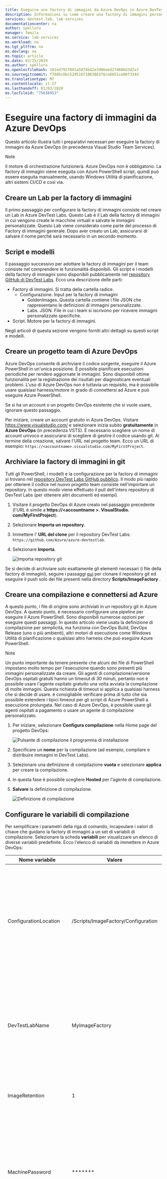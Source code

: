 ```yaml
---
title: Eseguire una factory di immagini da Azure DevOps in Azure DevTest Labs | Microsoft Docs
description: Informazioni su come creare una factory di immagini personalizzata in Azure DevTest Labs.
services: devtest-lab, lab-services
documentationcenter: na
author: spelluru
manager: femila
ms.service: lab-services
ms.workload: na
ms.tgt_pltfrm: na
ms.devlang: na
ms.topic: article
ms.date: 03/25/2019
ms.author: spelluru
ms.openlocfilehash: 101ed792f091a5074b42e3d06eed27d606d3d2a7
ms.sourcegitcommit: f788bc6bc524516f186386376ca6651ce80f334d
ms.translationtype: MT
ms.contentlocale: it-IT
ms.lasthandoff: 01/03/2020
ms.locfileid: "75638953"
---
```

# <a name="run-an-image-factory-from-azure-devops"></a>Eseguire una factory di immagini da Azure DevOps
Questo articolo illustra tutti i preparativi necessari per eseguire la factory di immagini da Azure DevOps (in precedenza Visual Studio Team Services).

> [!NOTE]
> Il motore di orchestrazione funzionerà. Azure DevOps non è obbligatorio. La factory di immagini viene eseguita con Azure PowerShell script, quindi può essere eseguita manualmente, usando Windows Utilità di pianificazione, altri sistemi CI/CD e così via.

## <a name="create-a-lab-for-the-image-factory"></a>Creare un Lab per la factory di immagini
Il primo passaggio per configurare la factory di immagini consiste nel creare un Lab in Azure DevTest Labs. Questo Lab è il Lab della factory di immagini in cui vengono create le macchine virtuali e salvate le immagini personalizzate. Questo Lab viene considerato come parte del processo di Factory di immagini generale. Dopo aver creato un Lab, assicurarsi di salvare il nome perché sarà necessario in un secondo momento.

## <a name="scripts-and-templates"></a>Script e modelli
Il passaggio successivo per adottare la factory di immagini per il team consiste nel comprendere le funzionalità disponibili. Gli script e i modelli della factory di immagini sono disponibili pubblicamente nel [repository GitHub di DevTest Labs](https://github.com/Azure/azure-devtestlab/tree/master/samples/DevTestLabs/Scripts/ImageFactory). Ecco una descrizione delle parti:

- Factory di immagini. Si tratta della cartella radice.
    - Configurazione. Input per la factory di immagini
        - GoldenImages. Questa cartella contiene i file JSON che rappresentano le definizioni di immagini personalizzate.
        - Labs. JSON. File in cui i team si iscrivono per ricevere immagini personalizzate specifiche.
- Script. Motore per la factory di immagini.

Negli articoli di questa sezione vengono forniti altri dettagli su questi script e modelli.

## <a name="create-an-azure-devops-team-project"></a>Creare un progetto team di Azure DevOps
Azure DevOps consente di archiviare il codice sorgente, eseguire il Azure PowerShell in un'unica posizione. È possibile pianificare esecuzioni periodiche per rendere aggiornate le immagini. Sono disponibili ottime funzionalità per la registrazione dei risultati per diagnosticare eventuali problemi.  L'uso di Azure DevOps non è tuttavia un requisito, ma è possibile usare qualsiasi harness/motore in grado di connettersi ad Azure e può eseguire Azure PowerShell.

Se si ha un account o un progetto DevOps esistente che si vuole usare, ignorare questo passaggio.

Per iniziare, creare un account gratuito in Azure DevOps. Visitare https://www.visualstudio.com/ e selezionare inizia subito **gratuitamente** in **Azure DevOps** (in precedenza VSTS). È necessario scegliere un nome di account univoco e assicurarsi di scegliere di gestire il codice usando git. Al termine della creazione, salvare l'URL nel progetto team. Ecco un URL di esempio: `https://<accountname>.visualstudio.com/MyFirstProject`.

## <a name="check-in-the-image-factory-to-git"></a>Archiviare la factory di immagini in git
Tutti gli PowerShell, i modelli e la configurazione per la factory di immagini si trovano nel [repository DevTest Labs GitHub pubblico](https://github.com/Azure/azure-devtestlab/tree/master/samples/DevTestLabs/Scripts/ImageFactory). Il modo più rapido per ottenere il codice nel nuovo progetto team consiste nell'importare un repository. In questo modo viene effettuato il pull dell'intero repository di DevTest Labs (per ottenere altri documenti ed esempi).

1. Visitare il progetto DevOps di Azure creato nel passaggio precedente (l'URL è simile a **https:\//\<accountname >. VisualStudio. com/MyFirstProject**).
2. Selezionare **Importa un repository**.
3. Immettere l' **URL del clone** per il repository DevTest Labs: `https://github.com/Azure/azure-devtestlab`.
4. Selezionare **Importa**.

    ![Importa repository git](./media/set-up-devops-lab/import-git-repo.png)

Se si decide di archiviare solo esattamente gli elementi necessari (i file della factory di immagini), seguire i passaggi [qui](https://www.visualstudio.com/en-us/docs/git/share-your-code-in-git-vs) per clonare il repository git ed eseguire il push solo dei file presenti nella directory **Scripts/ImageFactory** .

## <a name="create-a-build-and-connect-to-azure"></a>Creare una compilazione e connettersi ad Azure
A questo punto, i file di origine sono archiviati in un repository git in Azure DevOps. A questo punto, è necessario configurare una pipeline per eseguire il Azure PowerShell. Sono disponibili numerose opzioni per eseguire questi passaggi. In questo articolo viene usata la definizione di compilazione per semplicità, ma funziona con DevOps Build, DevOps Release (uno o più ambienti), altri motori di esecuzione come Windows Utilità di pianificazione o qualsiasi altro harness che può eseguire Azure PowerShell.

> [!NOTE]
> Un punto importante da tenere presente che alcuni dei file di PowerShell impostano molto tempo per l'esecuzione quando sono presenti più immagini personalizzate da creare. Gli agenti di compilazione/versione DevOps ospitati gratuiti hanno un timeout di 30 minuti, pertanto non è possibile usare l'agente ospitato gratuito una volta avviata la compilazione di molte immagini. Questa richiesta di timeout si applica a qualsiasi harness che si decide di usare. è consigliabile verificare prima di tutto che sia possibile estendere i tipici timeout per gli script di Azure PowerShell a esecuzione prolungata. Nel caso di Azure DevOps, è possibile usare gli agenti ospitati a pagamento o usare un agente di compilazione personalizzato.

1. Per iniziare, selezionare **Configura compilazione** nella Home page del progetto DevOps:

    ![Pulsante di compilazione il programma di installazione](./media/set-up-devops-lab/setup-build-button.png)
2. Specificare un **nome** per la compilazione (ad esempio, compilare e distribuire immagini in DevTest Labs).
3. Selezionare una definizione di compilazione **vuota** e selezionare **applica** per creare la compilazione.
4. In questa fase è possibile scegliere **Hosted** per l'agente di compilazione.
5. **Salvare** la definizione di compilazione.

    ![Definizione di compilazione](./media/set-up-devops-lab/build-definition.png)

## <a name="configure-the-build-variables"></a>Configurare le variabili di compilazione
Per semplificare i parametri della riga di comando, incapsulare i valori di chiave che guidano la factory di immagini a un set di variabili di compilazione. Selezionare la scheda **variabili** per visualizzare un elenco di diverse variabili predefinite. Ecco l'elenco di variabili da immettere in Azure DevOps:


| Nome variabile | Valore | Note |
| ------------- | ----- | ----- |
| ConfigurationLocation | /Scripts/ImageFactory/Configuration | Si tratta del percorso completo nel repository per la cartella di **configurazione** . Se è stato importato l'intero repository precedente, il valore a sinistra è corretto. In caso contrario, aggiornare per puntare al percorso di configurazione. |
| DevTestLabName | MyImageFactory | Il nome del Lab in Azure DevTest Labs usato come factory per produrre le immagini. Se non si dispone di un, crearne uno. Verificare che il Lab si trovi nella stessa sottoscrizione a cui ha accesso l'endpoint del servizio. |
| ImageRetention | 1 | Il numero di immagini che si desidera salvare di ogni tipo. Impostare il valore predefinito su 1. |
| MachinePassword | ******* | Password dell'account amministratore predefinito per le macchine virtuali. Si tratta di un account temporaneo, quindi assicurarsi che sia protetto. Selezionare la piccola icona a blocchi a destra per assicurarsi che sia una stringa sicura. |
| MachineUserName | ImageFactoryUser | Nome utente dell'account amministratore predefinito per le macchine virtuali. Si tratta di un account temporaneo. |
| StandardTimeoutMinutes | 30 | Il timeout è necessario attendere le normali operazioni di Azure. |
| SubscriptionId |  0000000000-0000-0000-0000-0000000000000 | ID della sottoscrizione in cui esiste il Lab e a cui l'endpoint del servizio ha accesso. |
| VMSize | Standard_A3 | Dimensioni della macchina virtuale da utilizzare per il passaggio di **creazione** . Le macchine virtuali create sono temporanee. La dimensione deve essere quella [abilitata per il Lab](devtest-lab-set-lab-policy.md). Verificare che la quota di [core della sottoscrizione](../azure-resource-manager/management/azure-subscription-service-limits.md)sia sufficiente.

![Variabili di compilazione](./media/set-up-devops-lab/configure-build-variables.png)

## <a name="connect-to-azure"></a>Connettersi ad Azure
Il passaggio successivo consiste nel configurare un'entità servizio. Si tratta di un'identità in Azure Active Directory che consente all'agente di compilazione DevOps di funzionare in Azure per conto dell'utente. Per configurarlo, iniziare con l'aggiunta del primo Azure PowerShell passaggio di compilazione.

1. Selezionare **Aggiungi attività**.
2. Cercare **Azure PowerShell**.
3. Una volta individuato, selezionare **Aggiungi** per aggiungere l'attività alla compilazione. Quando si esegue questa operazione, l'attività verrà visualizzata sul lato sinistro come aggiunto.

![Configurare il passaggio di PowerShell](./media/set-up-devops-lab/set-up-powershell-step.png)

Il modo più rapido per configurare un'entità servizio consiste nel consentire a Azure DevOps di eseguire questa operazione per noi.

1. Selezionare l' **attività** appena aggiunta.
2. Per **tipo di connessione di Azure**scegliere **Azure Resource Manager**.
3. Selezionare il collegamento **Gestisci** per configurare l'entità servizio.

Per altre informazioni, vedere questo [post di blog](https://devblogs.microsoft.com/devops/automating-azure-resource-group-deployment-using-a-service-principal-in-visual-studio-online-buildrelease-management/). Quando si seleziona il collegamento **Gestisci** , viene visualizzata la posizione corretta in DevOps (seconda schermata del post di Blog) per configurare la connessione ad Azure. Assicurarsi di scegliere **Azure Resource Manager endpoint servizio** durante la configurazione.

## <a name="complete-the-build-task"></a>Completare l'attività di compilazione
Se si seleziona l'attività di compilazione, verranno visualizzati tutti i dettagli nel riquadro di destra che devono essere compilati.

1. In primo luogo, denominare l'attività di compilazione: **Create Virtual Machines**.
2. Scegliere l' **entità servizio** creata scegliendo **Azure Resource Manager**
3. Scegliere l' **endpoint del servizio**.
4. Per **percorso script**selezionare **... (puntini** di sospensione) a destra.
5. Passare allo script **MakeGoldenImageVMs. ps1** .
6. I parametri dello script dovrebbero essere simili al seguente: `-ConfigurationLocation $(System.DefaultWorkingDirectory)$(ConfigurationLocation) -DevTestLabName $(DevTestLabName) -vmSize $(VMSize) -machineUserName $(MachineUserName) -machinePassword (ConvertTo-SecureString -string '$(MachinePassword)' -AsPlainText -Force) -StandardTimeoutMinutes $(StandardTimeoutMinutes)`

    ![Completa la definizione di compilazione](./media/set-up-devops-lab/complete-build-definition.png)


## <a name="queue-the-build"></a>Accoda la compilazione
Verificare che tutti gli elementi siano impostati correttamente eseguendo l'accodamento di una nuova compilazione. Durante l'esecuzione della compilazione, passare alla [portale di Azure](https://portal.azure.com) e selezionare tutte le **macchine virtuali** nel Lab della factory di immagini per verificare che tutto funzioni correttamente. Verranno visualizzate tre macchine virtuali nel Lab.

![Macchine virtuali nel Lab](./media/set-up-devops-lab/vms-in-lab.png)

## <a name="next-steps"></a>Passaggi successivi
Il primo passaggio per la configurazione della factory di immagini basata su Azure DevTest Labs è completo. Nel prossimo articolo della serie si ottengono le VM generalizzate e salvate in immagini personalizzate. Quindi, sono stati distribuiti a tutti gli altri Lab. Vedere l'articolo successivo della serie: [salvare immagini personalizzate e distribuirle in più laboratori](image-factory-save-distribute-custom-images.md).
